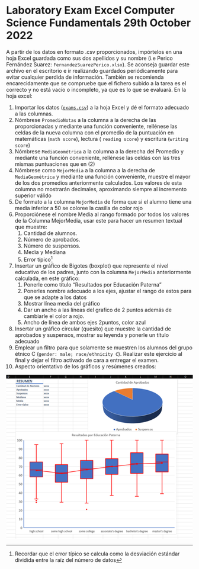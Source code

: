 # Laboratory Exam Excel Computer Science Fundamentals 29th October 2022

A partir de los datos en formato .csv proporcionados, impórtelos en una hoja Excel guardada como sus dos apellidos y su
nombre (i.e Perico Fernández Suarez: `FernandezSuarezPerico.xlsx`). Se aconseja guardar este archivo en el escritorio e
ir realizando guardados periódicamente para evitar cualquier perdida de información. También se recomienda
encarecidamente que se compruebe que el fichero subido a la tarea es el correcto y no está vacío o incompleto, ya que es
lo que se evaluará.
En la hoja excel:

1. Importar los datos ([`exams.csv`](./data/exams.csv)) a la hoja Excel y dé el formato adecuado a las columnas.
2. Nómbrese `PromedioNotas` a la columna a la derecha de las proporcionadas y mediante una función conveniente,
   rellénese las celdas de la nueva columna con el promedio de la puntuación en matemáticas (`math score`), lectura (
   `reading score`)
   y escritura (`writing score`)
3. Nómbrese `MediaGeométrica` a la columna a la derecha del Promedio y mediante una función conveniente, rellénese las
   celdas con las tres mismas puntuaciones que en (2)
4. Nómbrese como `MejorMedia` a la columna a la derecha de `MediaGeométrica` y mediante una función conveniente, muestre
   el mayor de los dos promedios anteriormente calculados. Los valores de esta columna no mostrarán decimales,
   aproximando siempre al incremento superior válido
5. De formato a la columna `MejorMedia` de forma que si el alumno tiene una media inferior a 50 se coloree la casilla de
   color rojo
6. Proporciónese el nombre Media al rango formado por todos los valores de la Columna MejorMedia, usar este para hacer
   un resumen textual que muestre:
    1. Cantidad de alumnos.
    2. Número de aprobados.
    3. Número de suspensos.
    4. Media y Mediana
    5. Error típico[^1]
7. Insertar un gráfico de Bigotes (boxplot) que represente el nivel educativo de los padres, junto con la columna
   `MejorMedia` anteriormente calculada, en este gráfico:
    1. Ponerle como título “Resultados por Educación Paterna”
    2. Ponerles nombre adecuado a los ejes, ajustar el rango de estos para que se adapte a los datos
    3. Mostrar línea media del gráfico
    4. Dar un ancho a las líneas del grafico de 2 puntos además de cambiarle el color a rojo.
    5. Ancho de línea de ambos ejes 2puntos, color azul
8. Insertar un gráfico circular (quesito) que muestre la cantidad de aprobados y suspensos, mostrar su leyenda y ponerle
   un título adecuado
9. Emplear un filtro para que solamente se muestren los alumnos del grupo étnico C (`gender: male; race/ethnicity C`).
   Realizar este ejercicio al final y dejar el filtro activado de cara a entregar el examen. 
10. Aspecto orientativo de los gráficos y resúmenes creados: 

![](data/22-23-EPIG-FCS-Lab-Excel-orientativeGraph.png)

[^1]: Recordar que el error típico se calcula como la desviación estándar dividida entre la raíz del número de datos